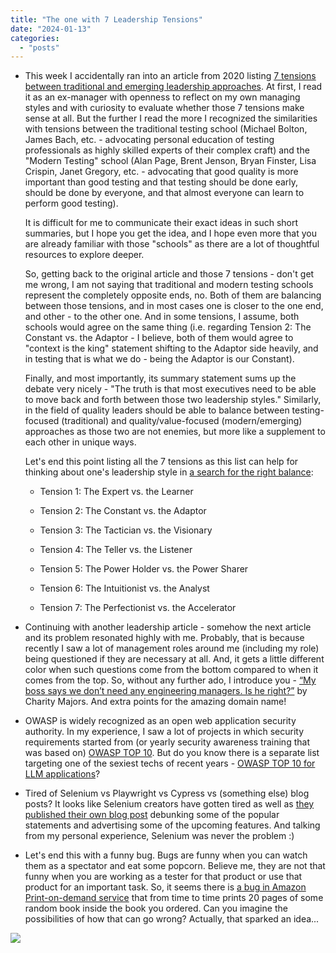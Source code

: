 ```yaml
---
title: "The one with 7 Leadership Tensions"
date: "2024-01-13"
categories: 
  - "posts"
---
```


- This week I accidentally ran into an article from 2020 listing [7 tensions between traditional and emerging leadership approaches](https://hbr.org/2020/02/every-leader-needs-to-navigate-these-7-tensions). At first, I read it as an ex-manager with openness to reflect on my own managing styles and with curiosity to evaluate whether those 7 tensions make sense at all. But the further I read the more I recognized the similarities with tensions between the traditional testing school (Michael Bolton, James Bach, etc. - advocating personal education of testing professionals as highly skilled experts of their complex craft) and the "Modern Testing" school (Alan Page, Brent Jenson, Bryan Finster, Lisa Crispin, Janet Gregory, etc. - advocating that good quality is more important than good testing and that testing should be done early, should be done by everyone, and that almost everyone can learn to perform good testing).  
      
    It is difficult for me to communicate their exact ideas in such short summaries, but I hope you get the idea, and I hope even more that you are already familiar with those "schools" as there are a lot of thoughtful resources to explore deeper.  
      
    So, getting back to the original article and those 7 tensions - don't get me wrong, I am not saying that traditional and modern testing schools represent the completely opposite ends, no. Both of them are balancing between those tensions, and in most cases one is closer to the one end, and other - to the other one. And in some tensions, I assume, both schools would agree on the same thing (i.e. regarding Tension 2: The Constant vs. the Adaptor - I believe, both of them would agree to "context is the king" statement shifting to the Adaptor side heavily, and in testing that is what we do - being the Adaptor is our Constant).  
      
    Finally, and most importantly, its summary statement sums up the debate very nicely - "The truth is that most executives need to be able to move back and forth between those two leadership styles." Similarly, in the field of quality leaders should be able to balance between testing-focused (traditional) and quality/value-focused (modern/emerging) approaches as those two are not enemies, but more like a supplement to each other in unique ways.  
      
    Let's end this point listing all the 7 tensions as this list can help for thinking about one's leadership style in [a search for the right balance](https://hbr.org/2022/01/finding-the-right-balance-and-flexibility-in-your-leadership-style):
    - Tension 1: The Expert vs. the Learner
    
    - Tension 2: The Constant vs. the Adaptor
    
    - Tension 3: The Tactician vs. the Visionary
    
    - Tension 4: The Teller vs. the Listener
    
    - Tension 5: The Power Holder vs. the Power Sharer
    
    - Tension 6: The Intuitionist vs. the Analyst
    
    - Tension 7: The Perfectionist vs. the Accelerator

- Continuing with another leadership article - somehow the next article and its problem resonated highly with me. Probably, that is because recently I saw a lot of management roles around me (including my role) being questioned if they are necessary at all. And, it gets a little different color when such questions come from the bottom compared to when it comes from the top. So, without any further ado, I introduce you - [“My boss says we don’t need any engineering managers. Is he right?”](https://charity.wtf/2024/01/05/questionable-advice-my-boss-says-we-dont-need-any-engineering-managers-is-he-right/) by Charity Majors. And extra points for the amazing domain name!

- OWASP is widely recognized as an open web application security authority. In my experience, I saw a lot of projects in which security requirements started from (or yearly security awareness training that was based on) [OWASP TOP 10](https://owasp.org/www-project-top-ten/). But do you know there is a separate list targeting one of the sexiest techs of recent years - [OWASP TOP 10 for LLM applications](https://owasp.org/www-project-top-10-for-large-language-model-applications/)?

- Tired of Selenium vs Playwright vs Cypress vs (something else) blog posts? It looks like Selenium creators have gotten tired as well as [they published their own blog post](https://www.selenium.dev/blog/2024/selenium-vs-blog-posts/) debunking some of the popular statements and advertising some of the upcoming features. And talking from my personal experience, Selenium was never the problem :)

- Let's end this with a funny bug. Bugs are funny when you can watch them as a spectator and eat some popcorn. Believe me, they are not that funny when you are working as a tester for that product or use that product for an important task. So, it seems there is [a bug in Amazon Print-on-demand service](https://www.linkedin.com/posts/gergelyorosz_most-of-my-books-are-sold-via-amazons-pod-activity-7150059555270389760-fbpj/) that from time to time prints 20 pages of some random book inside the book you ordered. Can you imagine the possibilities of how that can go wrong? Actually, that sparked an idea...

![](https://testwhere.wordpress.com/wp-content/uploads/2024/01/image-4.png?w=785)
